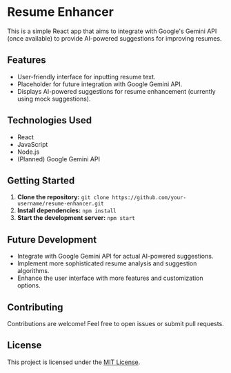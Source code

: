 # Resume Enhancer

This is a simple React app that aims to integrate with Google's Gemini API (once available) to provide AI-powered suggestions for improving resumes.

## Features

* User-friendly interface for inputting resume text.
* Placeholder for future integration with Google Gemini API.
* Displays AI-powered suggestions for resume enhancement (currently using mock suggestions).

## Technologies Used

* React
* JavaScript
* Node.js
* (Planned) Google Gemini API

## Getting Started

1. **Clone the repository:** `git clone https://github.com/your-username/resume-enhancer.git`
2. **Install dependencies:** `npm install`
3. **Start the development server:** `npm start`

## Future Development

* Integrate with Google Gemini API for actual AI-powered suggestions.
* Implement more sophisticated resume analysis and suggestion algorithms.
* Enhance the user interface with more features and customization options.

## Contributing

Contributions are welcome! Feel free to open issues or submit pull requests.

## License

This project is licensed under the [MIT License](LICENSE).
